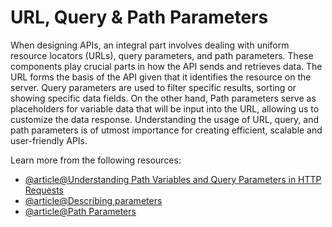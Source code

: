 # URL, Query & Path Parameters

When designing APIs, an integral part involves dealing with uniform resource locators (URLs), query parameters, and path parameters. These components play crucial parts in how the API sends and retrieves data. The URL forms the basis of the API given that it identifies the resource on the server. Query parameters are used to filter specific results, sorting or showing specific data fields. On the other hand, Path parameters serve as placeholders for variable data that will be input into the URL, allowing us to customize the data response. Understanding the usage of URL, query, and path parameters is of utmost importance for creating efficient, scalable and user-friendly APIs.

Learn more from the following resources:

- [@article@Understanding Path Variables and Query Parameters in HTTP Requests](https://medium.com/@averydcs/understanding-path-variables-and-query-parameters-in-http-requests-232248b71a8)
- [@article@Describing parameters](https://swagger.io/docs/specification/describing-parameters/)
- [@article@Path Parameters](https://help.iot-x.com/api/how-to-use-the-api/parameters/path-parameters)
